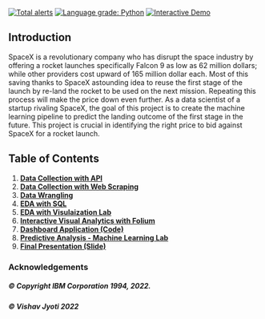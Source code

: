 

[![Total alerts](https://img.shields.io/lgtm/alerts/g/ADGVLOGS/IBM-DataScience-SpaceX-Capstone.svg?logo=lgtm&logoWidth=18)](https://lgtm.com/projects/g/ADGVLOGS/IBM-DataScience-SpaceX-Capstone/alerts/)
[![Language grade: Python](https://img.shields.io/lgtm/grade/python/g/ADGVLOGS/IBM-DataScience-SpaceX-Capstone.svg?logo=lgtm&logoWidth=18)](https://lgtm.com/projects/g/ADGVLOGS/IBM-DataScience-SpaceX-Capstone/context:python)
<a href="https://colab.research.google.com/github/ADGVLOGS/adgmlclass/blob/main/ADGMLCLASSDemo.ipynb" target="_parent"><img src="https://colab.research.google.com/assets/colab-badge.svg" alt="Interactive Demo"/></a>

## Introduction

SpaceX is a revolutionary company who has disrupt the space industry by offering a rocket launches specifically Falcon 9 as low as 62 million dollars; while other providers cost upward of 165 million dollar each. Most of this saving thanks to SpaceX astounding idea to reuse the first stage of the launch by re-land the rocket to be used on the next mission. Repeating this process will make the price down even further. As a data scientist of a startup rivaling SpaceX, the goal of this project is to create the machine learning pipeline to predict the landing outcome of the first stage in the future. This project is crucial in identifying the right price to bid against SpaceX for a rocket launch.

## Table of Contents
1. [**Data Collection with API**](https://github.com/farishelmi17/Applied-Data-Science-Capstone-SpaceX/blob/main/notebook:Data_Collection_yJPxhv2oU.ipynb)
2. [**Data Collection with Web Scraping**](https://github.com/farishelmi17/Applied-Data-Science-Capstone-SpaceX/blob/main/notebook:Data_Collection_with_Web_Scraping_nI89VIRCE.ipynb)
3. [**Data Wrangling**](https://github.com/farishelmi17/Applied-Data-Science-Capstone-SpaceX/blob/main/notebook:Data_Wrangling_9HnvfsJ5G.ipynb)
4. [**EDA with SQL**](https://github.com/farishelmi17/Applied-Data-Science-Capstone-SpaceX/blob/main/notebook:Exploratory_Data_Analysis_with_SQL__eqznon1EA.ipynb)
5. [**EDA with Visulaization Lab**](https://github.com/farishelmi17/Applied-Data-Science-Capstone-SpaceX/blob/main/notebook:Exploratory_Data_Analysis_with_Visualisation_Lab_jJkKVG6F1.ipynb)
6. [**Interactive Visual Analytics with Folium**](https://github.com/farishelmi17/Applied-Data-Science-Capstone-SpaceX/blob/main/notebook:Interactive_Visual_Analytics_with_Folium_M8uUhCmHY.ipynb)
7. [**Dashboard Application (Code)**](https://github.com/farishelmi17/Applied-Data-Science-Capstone-SpaceX/blob/main/spacex_dash_app.py)
8. [**Predictive Analysis - Machine Learning Lab**](https://github.com/farishelmi17/Applied-Data-Science-Capstone-SpaceX/blob/main/notebook:Predictive_Analysis_-_Machine_Learning_Lab_hdUi_lnX5.ipynb)
9. [**Final Presentation (Slide)**](https://github.com/farishelmi17/Applied-Data-Science-Capstone-SpaceX/blob/main/SpaceX_compressed.pdf)


### Acknowledgements 

##### © Copyright IBM Corporation 1994, 2022.
##### © Vishav Jyoti 2022
